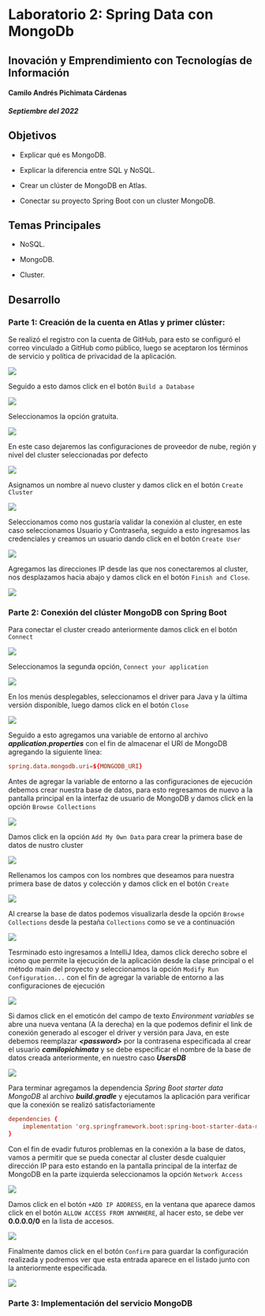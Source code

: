 # Laboratorio 2: Spring Data con MongoDb

## Inovación y Emprendimiento con Tecnologías de Información

#### Camilo Andrés Pichimata Cárdenas

##### Septiembre del 2022

## Objetivos

- Explicar qué es MongoDB.

- Explicar la diferencia entre SQL y NoSQL.

- Crear un clúster de MongoDB en Atlas.

- Conectar su proyecto Spring Boot con un cluster MongoDB.

## Temas Principales

- NoSQL.

- MongoDB.

- Cluster.

## Desarrollo

### Parte 1: Creación de la cuenta en Atlas y primer clúster:

Se realizó el registro con la cuenta de GitHub, para esto se configuró el correo vinculado a GitHub como público, luego se aceptaron los términos de servicio y política de privacidad de la aplicación. 

<img src='img/account_created.png'>

Seguido a esto damos click en el botón `Build a Database`

<img src='img/database_selection.png'>

Seleccionamos la opción gratuita.

<img src='img/configuration_new_cluster.png'>

En este caso dejaremos las configuraciones de proveedor de nube, región y nivel del cluster seleccionadas por defecto

<img src='img/create_cluster.png'>

Asignamos un nombre al nuevo cluster y damos click en el botón `Create Cluster`

<img src='img/user_connection.png'>

Seleccionamos como nos gustaría validar la conexión al cluster, en este caso seleccionamos Usuario y Contraseña, seguido a esto ingresamos las credenciales y creamos un usuario dando click en el botón `Create User`

<img src='img/ip_access_list.png'>

Agregamos las direcciones IP desde las que nos conectaremos al cluster, nos desplazamos hacia abajo y damos click en el botón `Finish and Close`.

<img src='img/cluster_created.png'>

### Parte 2: Conexión del clúster MongoDB con Spring Boot

Para conectar el cluster creado anteriormente damos click en el botón `Connect`

<img src='img/cluster_connect.png'> 

Seleccionamos la segunda opción, `Connect your application`

<img src='img/cluster_connect-2.png'> 

En los menús desplegables, seleccionamos el driver para Java y la última versión disponible, luego damos click en el botón `Close`

<img src='img/cluster_connect-3.png'> 

Seguido a esto agregamos una variable de entorno al archivo ***application.properties*** con el fin de almacenar el URI de MongoDB agregando la siguiente línea: 

```conf
spring.data.mongodb.uri=${MONGODB_URI}
```

Antes de agregar la variable de entorno a las configuraciones de ejecución debemos crear nuestra base de datos, para esto regresamos de nuevo a la pantalla principal en la interfaz de usuario de MongoDB y damos click en la opción `Browse Collections`

<img src='img/create_db.png'> 

Damos click en la opción `Add My Own Data` para crear la primera base de datos de nustro cluster

<img src='img/create_db-2.png'> 

Rellenamos los campos con los nombres que deseamos para nuestra primera base de datos y colección y damos click en el botón `Create`

<img src='img/create_db-3.png'>

Al crearse la base de datos podemos visualizarla desde la opción `Browse Collections` desde la pestaña `Collections` como se ve a continuación

<img src='img/create_db-4.png'>

Tesrminado esto ingresamos a IntelliJ Idea, damos click derecho sobre el icono que permite la ejecución de la aplicación desde la clase principal o el método main del proyecto y seleccionamos la opción `Modify Run Configuration...` con el fin de agregar la variable de entorno a las configuraciones de ejecución

<img src='img/cluster_connect-4.png'> 

Si damos click en el emoticón del campo de texto *Environment variables* se abre una nueva ventana (A la derecha) en la que podemos definir el link de conexión generado al escoger el driver y versión para Java, en este debemos reemplazar ***\<password\>*** por la contrasena especificada al crear el usuario ***camilopichimata*** y se debe especificar el nombre de la base de datos creada anteriormente, en nuestro caso ***UsersDB***

<img src='img/cluster_connect-5.png'> 

Para terminar agregamos la dependencia *Spring Boot starter data MongoDB* al archivo ***build.gradle*** y ejecutamos la aplicación para verificar que la conexión se realizó satisfactoriamente 

```conf
dependencies {
    implementation 'org.springframework.boot:spring-boot-starter-data-mongodb'
}
```

Con el fin de evadir futuros problemas en la conexión a la base de datos, vamos a permitir que se pueda conectar al cluster desde cualquier dirección IP para esto estando en la pantalla principal de la interfaz de MongoDB en la parte izquierda seleccionamos la opción `Network Access`

<img src='img/network_access.png'> 

Damos click en el botón `+ADD IP ADDRESS`, en la ventana que aparece damos click en el botón `ALLOW ACCESS FROM ANYWHERE`, al hacer esto, se debe ver **0.0.0.0/0** en la lista de accesos.

<img src='img/network_access-2.png'> 

Finalmente damos click en el botón `Confirm` para guardar la configuración realizada y podremos ver que esta entrada aparece en el listado junto con la anteriormente especificada.

<img src='img/network_access-3.png'> 

### Parte 3: Implementación del servicio MongoDB


